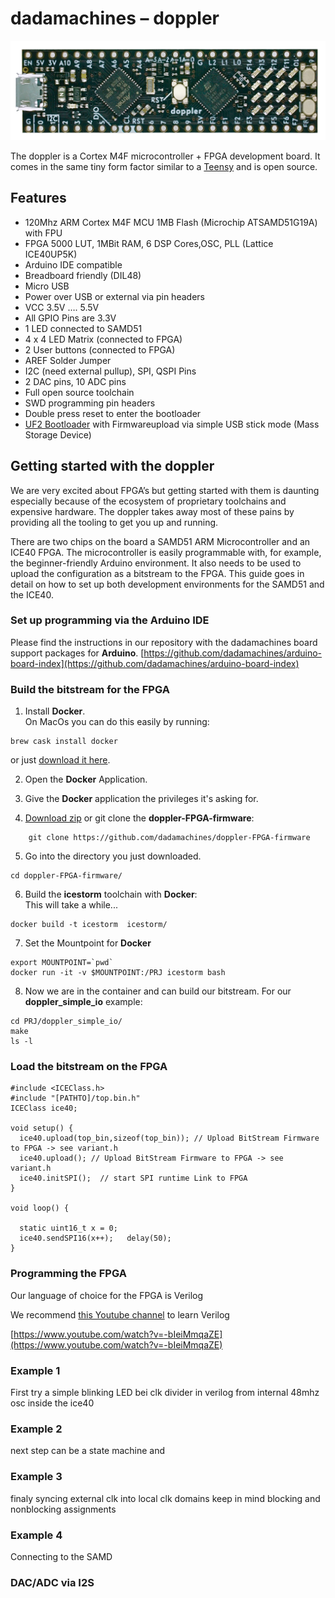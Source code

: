 # dadamachines – doppler

![doppler](img/dadamachines-doppler-front.png)

The doppler is a Cortex M4F microcontroller + FPGA development board. It comes in the same tiny form factor similar to a [Teensy](https://www.pjrc.com/store/teensy35.html) and is open source. 

## Features
- 120Mhz ARM Cortex M4F MCU 1MB Flash (Microchip ATSAMD51G19A) with FPU
- FPGA 5000 LUT, 1MBit RAM, 6 DSP Cores,OSC, PLL (Lattice ICE40UP5K)
- Arduino IDE compatible
- Breadboard friendly (DIL48)
- Micro USB
- Power over USB or external via pin headers
- VCC 3.5V …. 5.5V 
- All GPIO Pins are 3.3V
- 1 LED connected to SAMD51
- 4 x 4 LED Matrix (connected to FPGA)
- 2 User buttons (connected to FPGA)
- AREF Solder Jumper
- I2C (need external pullup), SPI, QSPI Pins
- 2 DAC pins, 10 ADC pins
- Full open source toolchain
- SWD programming pin headers
- Double press reset to enter the bootloader
- [UF2 Bootloader](https://github.com/Microsoft/uf2-samdx1) with Firmwareupload via simple USB stick mode (Mass Storage Device)

## Getting started with the doppler
We are very excited about FPGA’s but getting started with them is daunting especially because of the ecosystem of proprietary toolchains and expensive hardware. The doppler takes away most of these pains by providing all the tooling to get you up and running.

There are two chips on the board a SAMD51 ARM Microcontroller and an ICE40 FPGA. The microcontroller is easily programmable with, for example, the beginner-friendly Arduino environment. It also needs to be used to upload the configuration as a bitstream to the FPGA. This guide goes in detail on how to set up both development environments for the SAMD51 and the ICE40.

### Set up programming via the Arduino IDE
Please find the instructions in our repository with the dadamachines board support packages for **Arduino**.
[https://github.com/dadamachines/arduino-board-index](https://github.com/dadamachines/arduino-board-index)

### Build the bitstream for the FPGA

1. Install **Docker**.   
On MacOs you can do this easily by running:  
```
brew cask install docker
```  
or just [download it here](https://www.docker.com/products/docker-desktop).

2. Open the **Docker** Application.  
3. Give the **Docker** application the privileges it's asking for.

4. [Download zip](https://github.com/dadamachines/doppler-FPGA-firmware/archive/master.zip) or git clone the **doppler-FPGA-firmware**:  
```
	git clone https://github.com/dadamachines/doppler-FPGA-firmware
```
5. Go into the directory you just downloaded.    
```
cd doppler-FPGA-firmware/
```
6. Build the **icestorm** toolchain with **Docker**:  
This will take a while...  
```
docker build -t icestorm  icestorm/
```
7. Set the Mountpoint for **Docker**  
```
export MOUNTPOINT=`pwd`  
docker run -it -v $MOUNTPOINT:/PRJ icestorm bash
```
8. Now we are in the container and can build our bitstream.   For our **doppler_simple_io** example:  
```
cd PRJ/doppler_simple_io/
make
ls -l
```

### Load the bitstream on the FPGA

	#include <ICEClass.h>
	#include "[PATHTO]/top.bin.h"
	ICEClass ice40;
	 
	void setup() {
	  ice40.upload(top_bin,sizeof(top_bin)); // Upload BitStream Firmware to FPGA -> see variant.h
	  ice40.upload(); // Upload BitStream Firmware to FPGA -> see variant.h
	  ice40.initSPI();  // start SPI runtime Link to FPGA
	}
	
	void loop() {
	   
	  static uint16_t x = 0;
	  ice40.sendSPI16(x++);   delay(50);
	}

### Programming the FPGA
Our language of choice for the FPGA is Verilog

We recommend [this Youtube channel]([https://www.youtube.com/channel/UCsdA-aNqtMA1%5C_2T15aXePWw/videos]) to learn Verilog

[https://www.youtube.com/watch?v=-bIeiMmqaZE](https://www.youtube.com/watch?v=-bIeiMmqaZE)

### Example 1
First try a simple blinking LED bei clk divider in verilog from internal 48mhz osc inside the ice40

### Example 2
next step can be a state machine and 

### Example 3
finaly syncing external clk into local clk domains
keep in mind blocking and nonblocking assignments

### Example 4
Connecting to the SAMD

### DAC/ADC via I2S


